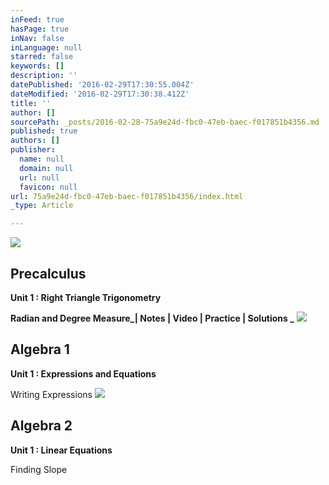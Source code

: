 ```yaml
---
inFeed: true
hasPage: true
inNav: false
inLanguage: null
starred: false
keywords: []
description: ''
datePublished: '2016-02-29T17:30:55.004Z'
dateModified: '2016-02-29T17:30:38.412Z'
title: ''
author: []
sourcePath: _posts/2016-02-28-75a9e24d-fbc0-47eb-baec-f017851b4356.md
published: true
authors: []
publisher:
  name: null
  domain: null
  url: null
  favicon: null
url: 75a9e24d-fbc0-47eb-baec-f017851b4356/index.html
_type: Article

---
```

![](https://the-grid-user-content.s3-us-west-2.amazonaws.com/eac5fe33-ae1e-4af2-b707-87778fc6ff09.jpg)

## Precalculus

**Unit 1 : Right Triangle Trigonometry**

**Radian and Degree Measure_| Notes | Video | Practice | Solutions _**
![](https://the-grid-user-content.s3-us-west-2.amazonaws.com/f5956161-2f2b-4f3e-a9a7-678756818ba2.jpg)

## Algebra 1

**Unit 1 : Expressions and Equations**

Writing Expressions
![](https://the-grid-user-content.s3-us-west-2.amazonaws.com/5ce4be8c-d215-464b-8e92-091a9045a463.jpg)

## Algebra 2

**Unit 1 : Linear Equations**

Finding Slope
